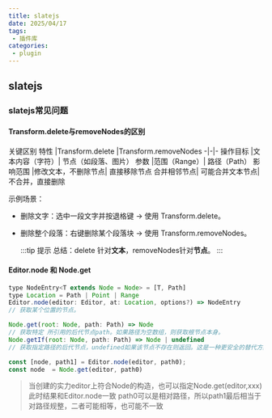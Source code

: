 ```yaml
---
title: slatejs
date: 2025/04/17
tags:
 - 插件库
categories:
 - plugin
---
```


## slatejs


### slatejs常见问题


#### Transform.delete与removeNodes的区别

关键区别
特性	|Transform.delete	|Transform.removeNodes
-|-|-
操作目标	|文本内容（字符）|	节点（如段落、图片）
参数	|范围（Range）|	路径（Path）
影响范围	|修改文本，不删除节点|	直接移除节点
合并相邻节点|	可能合并文本节点|	不合并，直接删除

示例场景：

+ 删除文字：选中一段文字并按退格键 → 使用 Transform.delete。
+ 删除整个段落：右键删除某个段落块 → 使用 Transform.removeNodes。

  :::tip 提示
  总结：delete 针对**文本**，removeNodes针对**节点**。
  :::

#### Editor.node 和 Node.get
```js
type NodeEntry<T extends Node = Node> = [T, Path]
type Location = Path | Point | Range
Editor.node(editor: Editor, at: Location, options?) => NodeEntry
// 获取某个位置的节点。
```
```js
Node.get(root: Node, path: Path) => Node
// 获取特定 所引用的后代节点path。如果路径为空数组，则获取根节点本身。
Node.getIf(root: Node, path: Path) => Node | undefined
// 获取指定路径的后代节点，undefined如果该节点不存在则返回。这是一种更安全的替代方案，Node.get()因为即使路径无效也不会抛出错误。
```

```js
const [node, path1] = Editor.node(editor, path0);
const node  = Node.get(editor, path0)
```

> 当创建的实力editor上符合Node的构造，也可以指定Node.get(editor,xxx)此时结果和Editor.node一致
> path0可以是相对路径，所以path1最后相当于对路径规整，二者可能相等，也可能不一致
